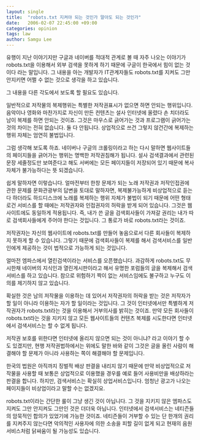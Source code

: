 ```yaml
---
layout: single
title:  "robots.txt 지켜야 되는 것인가 말아도 되는 것인가"
date:   2006-02-07 22:45:00 +09:00
categories: opinion
tags: law
author: Samgu Lee
---
```

유행이 지난 이야기지만 구글과 네이버를 적대적 관계로 볼 때 자주 나오는 이야기가 robots.txt을 이용해서 외부 검색을 못하게 하기 때문에 구글이 한국에서 힘이 없는 것이다 라는 말입니다. 그 내용을 아는 개발자가 IT관계자들도 robots.txt를 지켜도 그만 안지키면 어쩔 수 없는 것으로 생각을 하고 있습니다.

그 내용을 다른 각도에서 보도록 할 필요도 있습니다.

일반적으로 저작물의 복제행위는 특별한 저작권표시가 없으면 하면 안되는 행위입니다. 음악이나 영화와 마찬가지로 자신이 만든 컨텐츠는 설사 인터넷에 올렸다 손 치더라도 남이 복제를 하면 안되는 것이죠. 그것은 마우스로 긁어가는 것과 프로그램이 긁어가는 것의 차이는 전혀 없습니다. 둘 다 안됩니다. 상업적으로 쓰건 그렇지 않건간에 복제하는 행위 자체는 엄연히 불법입니다.

그럼 생각해 보도록 하죠. 네이버나 구글의 크롤링이라고 하는 다시 말하면 웹사이트들의 페이지들을 긁어가는 행위는 명백한 저작권침해가 됩니다. 설사 검색결과에서 관련된 문장 세줄정도만 보여준다고 해도 서버에는 모든 페이지들이 저장되어 있기 때문에 복사 자체가 불가능하다는 뜻 되겠습니다.

쉽게 말하자면 이렇습니다. 얼마전부터 한창 문제가 되는 노래 저작권과 저작인접권에 관한 문제를 문화관광부의 답변을 토대로 말하자면, 복제불가능하게 비상업적으로 듣는다 하더라도 하드디스크에 노래를 복제하는 행위 자체가 불법이 되기 때문에 어떤 형태로건 서비스를 할 때에는 저작권자와 인접권자의 허락을 받게 되어 있습니다. 그것은 웹사이트에도 동일하게 적용됩니다. 즉, 내가 쓴 글을 검색회사들이 가져갈 권리는 내가 따로 검색회사들에게 주어야 한다는 것입니다. 그 통로가 바로 robots.txt라는 것이죠.

저작권자는 자신의 웹사이트에 robots.txt를 만들어 놓음으로서 다른 회사들이 복제하지 못하게 할 수 있습니다. 그렇기 때문에 검색회사들이 복제를 해서 검색서비스를 일반인에게 제공하는 것이 법적으로 가능하게 되는 것입니다.

얼마전 엠파스에서 열린검색이라는 서비스를 오픈했습니다. 과감하게 robots.txt도 무시한채 네이버의 지식인과 열린게시판이라고 해서 유명한 포럼들의 글을 복제해서 검색서비스를 하고 있습니다. 참으로 위험하기 짝이 없는 서비스임에도 불구하고 누구도 이의를 제기하지 않고 있습니다.

확실한 것은 남의 저작물을 이용하는 데 있어서 저작권자의 허락을 받는 것은 저작자가 할 일이 아니라 이용하는 자가 할 일이라는 것입니다. 그 것이 인터넷에서만 특별하게 저작권자가 robots.txt라는 것을 이용해서 거부의사를 밝히는 것이죠. 만약 모든 회사들이 robots.txt라는 것을 지키지 않고 모든 웹사이트들의 컨텐츠 복제를 시도한다면 인터넷에서 검색서비스는 할 수 없게 됩니다.

저작권 보호를 위한다면 인터넷에 올리지 않으면 되는 것이 아니냐? 라고 이야기 할 수도 있겠지만, 현행 저작권법하에서는 위에도 말한 바와 같이 그것은 글을 올린 사람이 해결해야 할 문제가 아니라 사용하는 쪽이 해결해야 할 문제입니다.

한국의 법원은 아직까지 징벌적 배상 판결을 내리지 않기 때문에 만약 비상업적으로 저작물을 사용할 때 보통은 상업적으로 이용했을 경우를 예로 들어 사용비만을 배상하라는 판결을 합니다. 하지만, 검색서비스는 확실히 상업서비스입니다. 엄청난 광고가 나오는 페이지들이 비상업이라고 말할 수는 없겠지요.

robots.txt이라는 간단한 룰이 그냥 생긴 것이 아닙니다. 그 것을 지키지 않은 엠파스도 지켜도 그만 안지켜도 그만인 것은 더더욱 아닙니다. 인터넷에서 검색서비스는 네티즌들의 암묵적인 합의가 있었기에 가능한 것이죠. 네티즌들이 거부할 수 있는 단 한개의 권리를 지켜주지 않는다면 악의적인 사용자에 의한 소송을 피할 길이 없게 되고 현재의 음원서비스처럼 닭싸움이 될 가능성도 있습니다.
